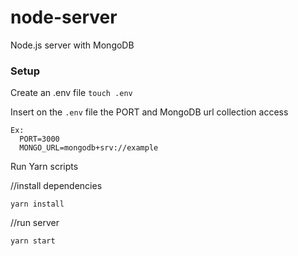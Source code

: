 # node-server

Node.js server with MongoDB

### Setup

Create an .env file
`touch .env`

Insert on the `.env` file the PORT and MongoDB url collection access

```
Ex:
  PORT=3000
  MONGO_URL=mongodb+srv://example
```

Run Yarn scripts

//install dependencies

```
yarn install
```

//run server

```
yarn start
```
